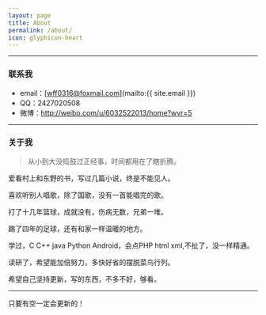```yaml
---
layout: page
title: About
permalink: /about/
icon: glyphicon-heart
---
```


---
### 联系我

* email：[wff0316@foxmail.com](mailto:{{ site.email }})
* QQ：2427020508
* 微博：http://weibo.com/u/6032522013/home?wvr=5
---

### 关于我

> 从小到大没捣鼓过正经事，时间都用在了瞎折腾。

爱看村上和东野的书，写过几篇小说，终是不能见人。

喜欢听别人唱歌，除了国歌，没有一首能唱完的歌。

打了十几年篮球，成就没有，伤病无数，兄弟一堆。

踢了四年的足球，还有和家一样温暖的地方。

学过，C C++ java Python Android，会点PHP html xml,不扯了，没一样精通。

读研了，希望能加倍努力，多快好省的摆脱菜鸟行列。

希望自己坚持更新，写的东西，不多不好，够看。

---


只要有空一定会更新的！